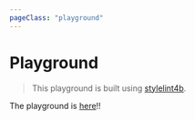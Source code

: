```yaml
---
pageClass: "playground"
---
```


# Playground

> This playground is built using [stylelint4b](https://ota-meshi.github.io/stylelint4b/).

<playground>

The playground is [here](https://ota-meshi.github.io/stylelint-plugin-stylus/playground/)!!

</playground>
